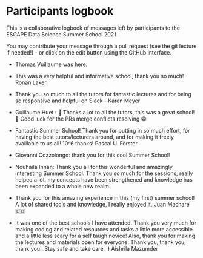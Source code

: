 # Participants logbook

This is a collaborative logbook of messages left by participants to the ESCAPE Data Science Summer School 2021.

You may contribute your message through a pull request (see the git lecture if needed!) - or click on the edit button using the GitHub interface.


* Thomas Vuillaume was here.
* This was a very helpful and informative school, thank you so much! - Ronan Laker
* Thank you so much to all the tutors for fantastic lectures and for being so responsive and helpful on Slack - Karen Meyer
* Guillaume Huet : :clap: Thanks a lot to all the tutors, this was a great school! :clap: Good luck for the PRs merge conflicts resolving :grin:
* Fantastic Summer School! Thank you for putting in so much effort, for having the best tutors/lecturers around, and for making it freely availlable to us all!
10^6 thanks! Pascal U. Förster
* Giovanni Cozzolongo: thank you for this cool Summer School!
*  Nouhaila Innan: Thank you all for this wonderful and amazingly interesting Summer School. 
Thank you so much for the sessions, really helped a lot, my concepts have been strengthened and knowledge has been expanded to a whole new realm.

* Thank you for this amazing experience in this (my first) summer school! A lot of shared tools and knowledge, I really enjoyed it. Juan Macharé 🇪🇨 



* It was one of the best schools I have attended. Thank you very much for making coding and related resources and tasks a little more accessible and a little less scary for a self taugh novice! Also, thank you for making the lectures and materials open for everyone. Thank you, thank you, thank you...Stay safe and take care. :) Aishrila Mazumder
